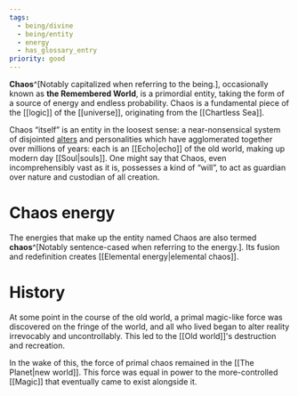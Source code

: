 ```yaml
---
tags:
  - being/divine
  - being/entity
  - energy
  - has_glossary_entry
priority: good
---
```

**Chaos**^[Notably capitalized when referring to the being.], occasionally known as **the Remembered World**, is a primordial entity, taking the form of a source of energy and endless probability. Chaos is a fundamental piece of the [[logic]] of the [[universe]], originating from the [[Chartless Sea]].

Chaos “itself” is an entity in the loosest sense: a near-nonsensical system of disjointed [alters](https://en.wiktionary.org/wiki/alter#English) and personalities which have agglomerated together over millions of years: each is an [[Echo|echo]] of the old world, making up modern day [[Soul|souls]]. One might say that Chaos, even incomprehensibly vast as it is, possesses a kind of “will”, to act as guardian over nature and custodian of all creation. 

# Chaos energy
The energies that make up the entity named Chaos are also termed **chaos**^[Notably sentence-cased when referring to the energy.]. Its fusion and redefinition creates [[Elemental energy|elemental chaos]].

# History
At some point in the course of the old world, a primal magic-like force was discovered on the fringe of the world, and all who lived began to alter reality irrevocably and uncontrollably. This led to the [[Old world]]'s destruction and recreation.

In the wake of this, the force of primal chaos remained in the [[The Planet|new world]]. This force was equal in power to the more-controlled [[Magic]] that eventually came to exist alongside it.

